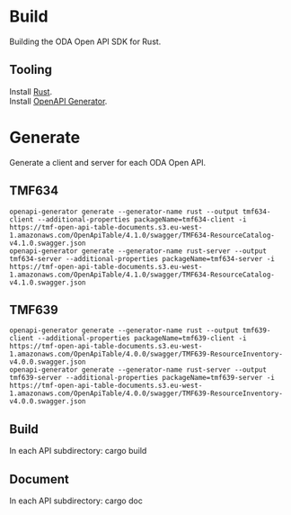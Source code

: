 # Build
Building the ODA Open API SDK for Rust.

## Tooling
Install [Rust](https://www.rust-lang.org/tools/install).\
Install [OpenAPI Generator](https://openapi-generator.tech/docs/installation).

# Generate
Generate a client and server for each ODA Open API.

## TMF634
	openapi-generator generate --generator-name rust --output tmf634-client --additional-properties packageName=tmf634-client -i https://tmf-open-api-table-documents.s3.eu-west-1.amazonaws.com/OpenApiTable/4.1.0/swagger/TMF634-ResourceCatalog-v4.1.0.swagger.json
	openapi-generator generate --generator-name rust-server --output tmf634-server --additional-properties packageName=tmf634-server -i https://tmf-open-api-table-documents.s3.eu-west-1.amazonaws.com/OpenApiTable/4.1.0/swagger/TMF634-ResourceCatalog-v4.1.0.swagger.json

## TMF639
	openapi-generator generate --generator-name rust --output tmf639-client --additional-properties packageName=tmf639-client -i https://tmf-open-api-table-documents.s3.eu-west-1.amazonaws.com/OpenApiTable/4.0.0/swagger/TMF639-ResourceInventory-v4.0.0.swagger.json
	openapi-generator generate --generator-name rust-server --output tmf639-server --additional-properties packageName=tmf639-server -i https://tmf-open-api-table-documents.s3.eu-west-1.amazonaws.com/OpenApiTable/4.0.0/swagger/TMF639-ResourceInventory-v4.0.0.swagger.json

## Build
In each API subdirectory:
	cargo build

## Document
In each API subdirectory:
	cargo doc


